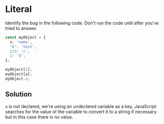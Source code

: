 # Literal
Identify the bug in the following code. Don't run the code until after you've tried to answer.

```js
const myObject = {
  a: 'name',
  'b': 'test',
  123: 'c',
  1: 'd',
};

myObject[1];
myObject[a];
myObject.a;
```

## Solution
`a` is not declared, we're using an undeclared variable as a key. JavaScript searches for the value of the variable to convert it to a string if necessary but in this case there is no value.